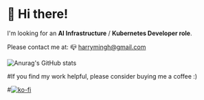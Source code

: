 # 👋 Hi there!


I'm looking for an **AI Infrastructure** / **Kubernetes Developer role**. 

Please contact me at: 📪 harrymingh@gmail.com

![Anurag's GitHub stats](https://github-readme-stats.vercel.app/api?username=mayooot&show_icons=true&bg_color=00000000)

#If you find my work helpful, please consider buying me a coffee :)

#[![ko-fi](https://ko-fi.com/img/githubbutton_sm.svg)](https://ko-fi.com/harryli)
